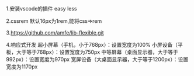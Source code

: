 1.安装vscode的插件
 easy less

 2.cssrem 默认16px为1rem,能将css=>rem


 3.https://github.com/amfe/lib-flexible.git

 4.响应式开发
   超小屏幕（手机，小于768px）：设置宽度为100%
   小屏设备（平板，大于等于768px）：设置宽度为750px
   中等屏幕（桌面显示器，大于等于992px）：设置宽度为970px
   宽屏设备（大桌面显示器，大于等于1200px）：设置宽度为1170px
